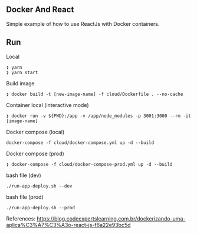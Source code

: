 ## Docker And React

Simple example of how to use ReactJs with Docker containers.

## Run

Local
```
❯ yarn 
❯ yarn start
```

Build image
```
❯ docker build -t [new-image-name] -f cloud/Dockerfile . --no-cache                                        
```

Container local (interactive mode)
```
❯ docker run -v ${PWD}:/app -v /app/node_modules -p 3001:3000 --rm -it [image-name]
```

Docker compose (local)
```
docker-compose -f cloud/docker-compose.yml up -d --build
```

Docker compose (prod)
```
❯ docker-compose -f cloud/docker-compose-prod.yml up -d --build                                          
```

bash file (dev)
```
./run-app-deploy.sh --dev
```

bash file (prod)
```
./run-app-deploy.sh --prod
```

References: 
https://blog.codeexpertslearning.com.br/dockerizando-uma-aplica%C3%A7%C3%A3o-react-js-f6a22e93bc5d
